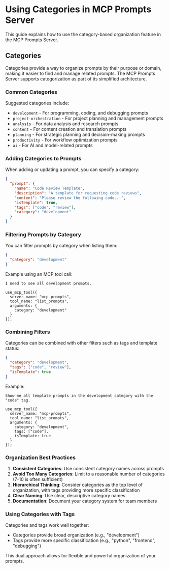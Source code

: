 # Using Categories in MCP Prompts Server

This guide explains how to use the category-based organization feature in the MCP Prompts Server.

## Categories

Categories provide a way to organize prompts by their purpose or domain, making it easier to find and manage related prompts. The MCP Prompts Server supports categorization as part of its simplified architecture.

### Common Categories

Suggested categories include:

- `development` - For programming, coding, and debugging prompts
- `project-orchestration` - For project planning and management prompts
- `analysis` - For data analysis and research prompts
- `content` - For content creation and translation prompts
- `planning` - For strategic planning and decision-making prompts
- `productivity` - For workflow optimization prompts
- `ai` - For AI and model-related prompts

### Adding Categories to Prompts

When adding or updating a prompt, you can specify a category:

```json
{
  "prompt": {
    "name": "Code Review Template",
    "description": "A template for requesting code reviews",
    "content": "Please review the following code...",
    "isTemplate": true,
    "tags": ["code", "review"],
    "category": "development"
  }
}
```

### Filtering Prompts by Category

You can filter prompts by category when listing them:

```json
{
  "category": "development"
}
```

Example using an MCP tool call:

```
I need to see all development prompts.

use_mcp_tool({
  server_name: "mcp-prompts",
  tool_name: "list_prompts",
  arguments: {
    category: "development"
  }
});
```

### Combining Filters

Categories can be combined with other filters such as tags and template status:

```json
{
  "category": "development",
  "tags": ["code", "review"],
  "isTemplate": true
}
```

Example:

```
Show me all template prompts in the development category with the "code" tag.

use_mcp_tool({
  server_name: "mcp-prompts",
  tool_name: "list_prompts",
  arguments: {
    category: "development",
    tags: ["code"],
    isTemplate: true
  }
});
```

### Organization Best Practices

1. **Consistent Categories**: Use consistent category names across prompts
2. **Avoid Too Many Categories**: Limit to a reasonable number of categories (7-10 is often sufficient)
3. **Hierarchical Thinking**: Consider categories as the top level of organization, with tags providing more specific classification
4. **Clear Naming**: Use clear, descriptive category names
5. **Documentation**: Document your category system for team members

### Using Categories with Tags

Categories and tags work well together:

- Categories provide broad organization (e.g., "development")
- Tags provide more specific classification (e.g., "python", "frontend", "debugging")

This dual approach allows for flexible and powerful organization of your prompts. 